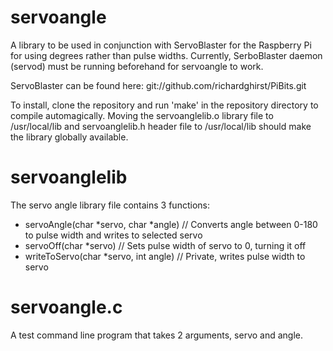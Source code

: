 servoangle
==========

A library to be used in conjunction with ServoBlaster for the Raspberry Pi for using degrees rather than pulse widths. Currently, SerboBlaster daemon (servod) must be running beforehand for servoangle to work.

ServoBlaster can be found here: git://github.com/richardghirst/PiBits.git

To install, clone the repository and run 'make' in the repository directory to compile automagically. Moving the servoanglelib.o library file to /usr/local/lib and servoanglelib.h header file to /usr/local/lib should make the library globally available.

servoanglelib
===============

The servo angle library file contains 3 functions:

  - servoAngle(char *servo, char *angle) // Converts angle between 0-180 to pulse width and writes to selected servo
  - servoOff(char *servo) // Sets pulse width of servo to 0, turning it off
  - writeToServo(char *servo, int angle) // Private, writes pulse width to servo

servoangle.c
============

A test command line program that takes 2 arguments, servo and angle.
